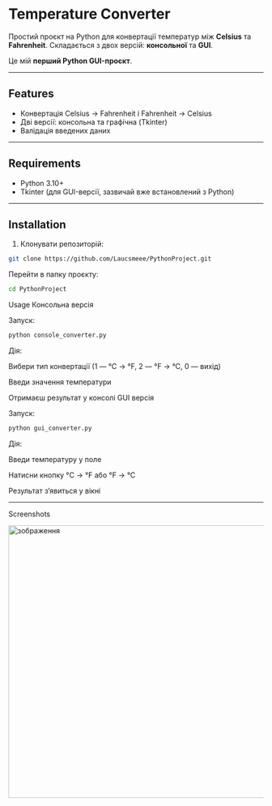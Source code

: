 # Temperature Converter

Простий проєкт на Python для конвертації температур між **Celsius** та **Fahrenheit**. Складається з двох версій: **консольної** та **GUI**.

Це мій **перший Python GUI-проєкт**.

---

## Features

- Конвертація Celsius → Fahrenheit і Fahrenheit → Celsius
- Дві версії: консольна та графічна (Tkinter)
- Валідація введених даних

---

## Requirements

- Python 3.10+
- Tkinter (для GUI-версії, зазвичай вже встановлений з Python)

---

## Installation

1. Клонувати репозиторій:
```bash
git clone https://github.com/Laucsmeee/PythonProject.git
```
Перейти в папку проєкту:
```bash
cd PythonProject
```
Usage
Консольна версія

Запуск:
```bash
python console_converter.py
```
Дія:

Вибери тип конвертації (1 — °C → °F, 2 — °F → °C, 0 — вихід)

Введи значення температури

Отримаєш результат у консолі
GUI версія

Запуск:
```bash
python gui_converter.py
```
Дія:

Введи температуру у поле

Натисни кнопку °C → °F або °F → °C

Результат з’явиться у вікні

---

Screenshots

<img width="628" height="539" alt="зображення" src="https://github.com/user-attachments/assets/6d25dde4-4563-4234-9b03-459879e4381f" />
